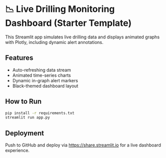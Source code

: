 # 📉 Live Drilling Monitoring Dashboard (Starter Template)

This Streamlit app simulates live drilling data and displays animated graphs with Plotly, including dynamic alert annotations.

## Features

- Auto-refreshing data stream
- Animated time-series charts
- Dynamic in-graph alert markers
- Black-themed dashboard layout

## How to Run

```bash
pip install -r requirements.txt
streamlit run app.py
```

## Deployment

Push to GitHub and deploy via https://share.streamlit.io for a live dashboard experience.